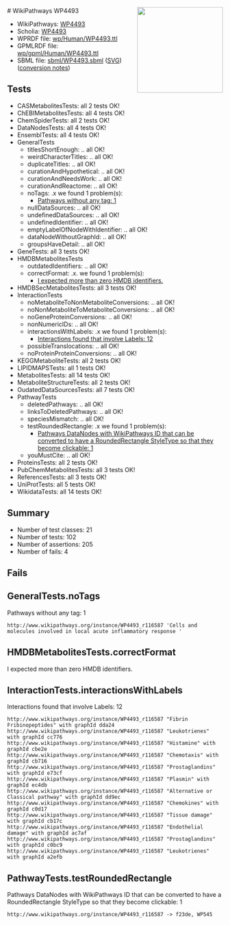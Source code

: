 <img style="float: right; width: 200px" src="../logo.png" />
# WikiPathways WP4493

* WikiPathways: [WP4493](https://identifiers.org/wikipathways:WP4493)
* Scholia: [WP4493](https://scholia.toolforge.org/wikipathways/WP4493)
* WPRDF file: [wp/Human/WP4493.ttl](../wp/Human/WP4493.ttl)
* GPMLRDF file: [wp/gpml/Human/WP4493.ttl](../wp/gpml/Human/WP4493.ttl)
* SBML file: [sbml/WP4493.sbml](../sbml/WP4493.sbml) ([SVG](../sbml/WP4493.svg)) ([conversion notes](../sbml/WP4493.txt))

## Tests
* CASMetabolitesTests: all 2 tests OK!
* ChEBIMetabolitesTests: all 4 tests OK!
* ChemSpiderTests: all 2 tests OK!
* DataNodesTests: all 4 tests OK!
* EnsemblTests: all 4 tests OK!
* GeneralTests
    * titlesShortEnough: .. all OK!
    * weirdCharacterTitles: .. all OK!
    * duplicateTitles: .. all OK!
    * curationAndHypothetical: .. all OK!
    * curationAndNeedsWork: .. all OK!
    * curationAndReactome: .. all OK!
    * noTags: .x we found 1 problem(s):
        * [Pathways without any tag: 1](#b5a30a81)
    * nullDataSources: .. all OK!
    * undefinedDataSources: .. all OK!
    * undefinedIdentifier: .. all OK!
    * emptyLabelOfNodeWithIdentifier: .. all OK!
    * dataNodeWithoutGraphId: .. all OK!
    * groupsHaveDetail: .. all OK!
* GeneTests: all 3 tests OK!
* HMDBMetabolitesTests
    * outdatedIdentifiers: .. all OK!
    * correctFormat: .x. we found 1 problem(s):
        * [I expected more than zero HMDB identifiers.](#ad154c1e)
* HMDBSecMetabolitesTests: all 3 tests OK!
* InteractionTests
    * noMetaboliteToNonMetaboliteConversions: .. all OK!
    * noNonMetaboliteToMetaboliteConversions: .. all OK!
    * noGeneProteinConversions: .. all OK!
    * nonNumericIDs: .. all OK!
    * interactionsWithLabels: .x we found 1 problem(s):
        * [Interactions found that involve Labels: 12](#fe97a8ba)
    * possibleTranslocations: .. all OK!
    * noProteinProteinConversions: .. all OK!
* KEGGMetaboliteTests: all 2 tests OK!
* LIPIDMAPSTests: all 1 tests OK!
* MetabolitesTests: all 14 tests OK!
* MetaboliteStructureTests: all 2 tests OK!
* OudatedDataSourcesTests: all 7 tests OK!
* PathwayTests
    * deletedPathways: .. all OK!
    * linksToDeletedPathways: .. all OK!
    * speciesMismatch: .. all OK!
    * testRoundedRectangle: .x we found 1 problem(s):
        * [Pathways DataNodes with WikiPathways ID that can be converted to have a RoundedRectangle StyleType so that they become clickable: 1](#9fbad3cb)
    * youMustCite: .. all OK!
* ProteinsTests: all 2 tests OK!
* PubChemMetabolitesTests: all 3 tests OK!
* ReferencesTests: all 3 tests OK!
* UniProtTests: all 5 tests OK!
* WikidataTests: all 14 tests OK!


## Summary

* Number of test classes: 21
* Number of tests: 102
* Number of assertions: 205
* Number of fails: 4

## Fails

<a name="b5a30a81" />

## GeneralTests.noTags

Pathways without any tag: 1
```
http://www.wikipathways.org/instance/WP4493_r116587 'Cells and molecules involved in local acute inflammatory response ' 
```

<a name="ad154c1e" />

## HMDBMetabolitesTests.correctFormat

I expected more than zero HMDB identifiers.
<a name="fe97a8ba" />

## InteractionTests.interactionsWithLabels

Interactions found that involve Labels: 12
```
http://www.wikipathways.org/instance/WP4493_r116587 "Fibrin
Fribinopeptides" with graphId dda24
http://www.wikipathways.org/instance/WP4493_r116587 "Leukotrienes" with graphId cc776
http://www.wikipathways.org/instance/WP4493_r116587 "Histamine" with graphId cbe2e
http://www.wikipathways.org/instance/WP4493_r116587 "Chemotaxis" with graphId cb716
http://www.wikipathways.org/instance/WP4493_r116587 "Prostaglandins" with graphId e73cf
http://www.wikipathways.org/instance/WP4493_r116587 "Plasmin" with graphId ec4db
http://www.wikipathways.org/instance/WP4493_r116587 "Alternative or
Classical pathway" with graphId dd9ec
http://www.wikipathways.org/instance/WP4493_r116587 "Chemokines" with graphId c0d17
http://www.wikipathways.org/instance/WP4493_r116587 "Tissue damage" with graphId cb17c
http://www.wikipathways.org/instance/WP4493_r116587 "Endothelial damage" with graphId ac7af
http://www.wikipathways.org/instance/WP4493_r116587 "Prostaglandins" with graphId c0bc9
http://www.wikipathways.org/instance/WP4493_r116587 "Leukotrienes" with graphId a2efb
```

<a name="9fbad3cb" />

## PathwayTests.testRoundedRectangle

Pathways DataNodes with WikiPathways ID that can be converted to have a RoundedRectangle StyleType so that they become clickable: 1
```
http://www.wikipathways.org/instance/WP4493_r116587 -> f23de, WP545
 ```

